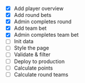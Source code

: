- [x] Add player overview
- [x] Add round bets
- [x] Admin completes round
- [x] Add team bet
- [x] Admin completes team bet
- [ ] Init data
- [ ] Style the page
- [ ] Validate & filter
- [ ] Deploy to production
- [ ] Calculate points
- [ ] Calculate round teams
